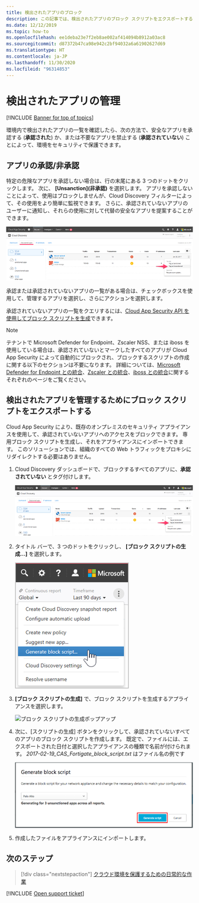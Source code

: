 ```yaml
---
title: 検出されたアプリのブロック
description: この記事では、検出されたアプリのブロック スクリプトをエクスポートする手順について説明します。
ms.date: 12/12/2019
ms.topic: how-to
ms.openlocfilehash: ee1deba23e7f2eb8ae002af414094b8912a03ac8
ms.sourcegitcommit: d87372b47ca98e942c2bf94032a6a61902627d69
ms.translationtype: HT
ms.contentlocale: ja-JP
ms.lasthandoff: 11/30/2020
ms.locfileid: "96314853"
---
```

# <a name="govern-discovered-apps"></a>検出されたアプリの管理

[!INCLUDE [Banner for top of topics](includes/banner.md)]

環境内で検出されたアプリの一覧を確認したら、次の方法で、安全なアプリを承認する (**承認された**) か、または不要なアプリを禁止する (**承認されていない**) ことによって、環境をセキュリティで保護できます。

## <a name="sanctioningunsanctioning-an-app"></a><a name="BKMK_SanctionApp"></a> アプリの承認/非承認

特定の危険なアプリを承認しない場合は、行の末尾にある 3 つのドットをクリックします。 次に、 **[Unsanction]\(非承認\)** を選択します。 アプリを承認しないことによって、使用はブロックしませんが、Cloud Discovery フィルターによって、その使用をより簡単に監視できます。 さらに、承認されていないアプリのユーザーに通知し、それらの使用に対して代替の安全なアプリを提案することができます。

![承認されていないとタグ付けする](media/tag-as-unsanctioned.png)

承認または承認されていないアプリの一覧がある場合は、チェックボックスを使用して、管理するアプリを選択し、さらにアクションを選択します。

承認されていないアプリの一覧をクエリするには、[Cloud App Security API を使用してブロック スクリプトを生成](api-discovery-script.md)できます。

> [!NOTE]
> テナントで Microsoft Defender for Endpoint、Zscaler NSS、または iboss を使用している場合は、承認されていないとマークしたすべてのアプリが Cloud App Security によって自動的にブロックされ、ブロックするスクリプトの作成に関する以下のセクションは不要になります。 詳細については、[Microsoft Defender for Endpoint との統合](mde-integration.md)、[Zscaler との統合](zscaler-integration.md)、[iboss との統合](iboss-integration.md)に関するそれぞれのページをご覧ください。

## <a name="export-a-block-script-to-govern-discovered-apps"></a>検出されたアプリを管理するためにブロック スクリプトをエクスポートする

Cloud App Security により、既存のオンプレミスのセキュリティ アプライアンスを使用して、承認されていないアプリへのアクセスをブロックできます。 専用ブロック スクリプトを生成し、それをアプライアンスにインポートできます。 このソリューションでは、組織のすべての Web トラフィックをプロキシにリダイレクトする必要はありません。

1. Cloud Discovery ダッシュボードで、ブロックするすべてのアプリに、**承認されていない** とタグ付けします。

    ![承認されていないとタグ付けする](media/tag-as-unsanctioned.png)

2. タイトル バーで、3 つのドットをクリックし、 **[ブロック スクリプトの生成...]** を選択します。

    ![ブロック スクリプトの生成](media/generate-block-script.png)

3. **[ブロック スクリプトの生成]** で、ブロック スクリプトを生成するアプライアンスを選択します。

    ![ブロック スクリプトの生成ポップアップ](media/generate-block-script-pop-up.png)

4. 次に、[スクリプトの生成] ボタンをクリックして、承認されていないすべてのアプリのブロック スクリプトを作成します。 既定で、ファイルには、エクスポートされた日付と選択したアプライアンスの種類で名前が付けられます。 *2017-02-19_CAS_Fortigate_block_script.txt* はファイル名の例です

   ![ブロック スクリプトの生成ボタン](media/generate-block-script-button.png)

5. 作成したファイルをアプライアンスにインポートします。

## <a name="next-steps"></a>次のステップ

> [!div class="nextstepaction"]
> [クラウド環境を保護するための日常的な作業](daily-activities-to-protect-your-cloud-environment.md)

[!INCLUDE [Open support ticket](includes/support.md)]
